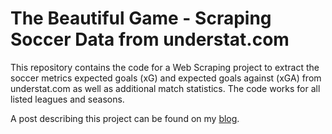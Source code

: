 # The Beautiful Game - Scraping Soccer Data from understat.com

This repository contains the code for a Web Scraping project to extract the soccer metrics expected goals (xG) and expected goals against (xGA) from understat.com as well as additional match statistics. The code works for all listed leagues and seasons.

A post describing this project can be found on my [blog](https://tlary.github.io/post/footyscrapes/).
